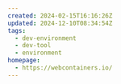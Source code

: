 ```yaml
---
created: 2024-02-15T16:16:26Z
updated: 2024-12-10T08:34:54Z
tags:
  - dev-environment
  - dev-tool
  - environment
homepage:
  - https://webcontainers.io/
---
```

